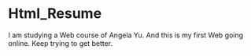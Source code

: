 # Html_Resume
I am studying a Web course of Angela Yu. And this is my first Web going online.
Keep trying to get better.
